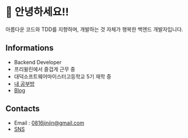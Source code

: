 # 🦑 안녕하세요!!
아름다운 코드와 TDD를 지향하며, 개발하는 것 자체가 행복한 백엔드 개발자입니다.  

## Informations
- Backend Developer
- 프리윌린에서 즐겁게 근무 중
- 대덕소프트웨어마이스터고등학교 5기 재학 중
- [내 공부방](https://github.com/technical-learn-room)  
- [Blog](https://velog.io/@dhwlddjgmanf)  

## Contacts
- Email : 0816jinjin@gmail.com  
- [SNS](https://www.facebook.com/profile.php?id=100011390962545)   
